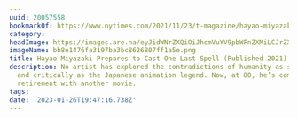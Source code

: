 ```yaml
---
uuid: 20057558
bookmarkOf: https://www.nytimes.com/2021/11/23/t-magazine/hayao-miyazaki-studio-ghibli.html
category:
headImage: https://images.are.na/eyJidWNrZXQiOiJhcmVuYV9pbWFnZXMiLCJrZXkiOiIyMDA1NzU1OC9vcmlnaW5hbF9iYjhlMTQ3NmZhMzE5N2JhM2JjODYyNjgwN2ZmMWE1ZS5wbmciLCJlZGl0cyI6eyJyZXNpemUiOnsid2lkdGgiOjEyMDAsImhlaWdodCI6MTIwMCwiZml0IjoiaW5zaWRlIiwid2l0aG91dEVubGFyZ2VtZW50Ijp0cnVlfSwid2VicCI6eyJxdWFsaXR5Ijo5MH0sImpwZWciOnsicXVhbGl0eSI6OTB9LCJyb3RhdGUiOm51bGx9fQ==?bc=0
imageName: bb8e1476fa3197ba3bc8626807ff1a5e.png
title: Hayao Miyazaki Prepares to Cast One Last Spell (Published 2021)
description: No artist has explored the contradictions of humanity as sympathetically
  and critically as the Japanese animation legend. Now, at 80, he’s coming out of
  retirement with another movie.
tags:
date: '2023-01-26T19:47:16.738Z'
---
```

